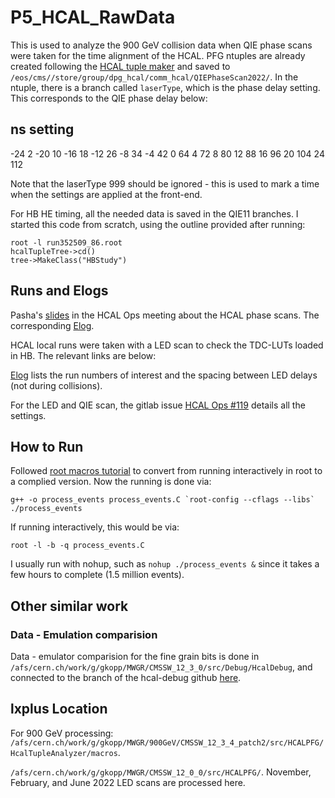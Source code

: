 # P5_HCAL_RawData
This is used to analyze the 900 GeV collision data when QIE phase scans were taken for the time alignment of the HCAL. PFG ntuples are already created following the [HCAL tuple maker](https://gitlab.cern.ch/cmshcal/hcalpfg/HcalTupleMaker/-/tree/PFG-CMSSW_12_3_X/) and saved to `/eos/cms//store/group/dpg_hcal/comm_hcal/QIEPhaseScan2022/`. In the ntuple, there is a branch called `laserType`, which is the phase delay setting. This corresponds to the QIE phase delay below:

ns  setting
------------
-24    2
-20   10
-16   18
-12   26
-8    34
-4    42
 0    64
 4    72
 8    80
12    88
16    96
20   104
24   112

Note that the laserType 999 should be ignored - this is used to mark a time when the settings are applied at the front-end.

For HB HE timing, all the needed data is saved in the QIE11 branches. I started this code from scratch, using the outline provided after running:
```
root -l run352509_86.root
hcalTupleTree->cd()
tree->MakeClass("HBStudy")
```

## Runs and Elogs
Pasha's [slides](https://indico.cern.ch/event/1166252/attachments/2452900/4203396/phasescan.pdf) in the HCAL Ops meeting about the HCAL phase scans. The corresponding [Elog](https://cmsonline.cern.ch/webcenter/portal/cmsonline/Common/Elog?_piref683379043.strutsAction=%2FviewMessageDetails.do%3FmsgId%3D1141524).

HCAL local runs were taken with a LED scan to check the TDC-LUTs loaded in HB. The relevant links are below:

[Elog](http://cmsonline.cern.ch/cms-elog/1128105) lists the run numbers of interest and the spacing between LED delays (not during collisions). 

For the LED and QIE scan, the gitlab issue [HCAL Ops #119](https://gitlab.cern.ch/cmshcal/docs/-/issues/119#note_5280563) details all the settings.  

## How to Run
Followed [root macros tutorial](https://root.cern.ch/root/htmldoc/guides/primer/ROOTPrimer.html#root-macros) to convert from running interactively in root to a complied version. Now the running is done via:
```
g++ -o process_events process_events.C `root-config --cflags --libs`
./process_events
```
If running interactively, this would be via:
```
root -l -b -q process_events.C
```
I usually run with nohup, such as `nohup ./process_events &` since it takes a few hours to complete (1.5 million events).

## Other similar work

### Data - Emulation comparision
Data - emulator comparision for the fine grain bits is done in `/afs/cern.ch/work/g/gkopp/MWGR/CMSSW_12_3_0/src/Debug/HcalDebug`, and connected to the branch of the hcal-debug github [here](https://github.com/gk199/cms-hcal-debug/tree/Data-Emu_LEDscan). 

## lxplus Location
For 900 GeV processing: `/afs/cern.ch/work/g/gkopp/MWGR/900GeV/CMSSW_12_3_4_patch2/src/HCALPFG/HcalTupleAnalyzer/macros`.

`/afs/cern.ch/work/g/gkopp/MWGR/CMSSW_12_0_0/src/HCALPFG/`. November, February, and June 2022 LED scans are processed here. 